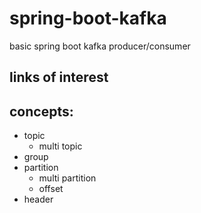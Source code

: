 # spring-boot-kafka
basic spring boot kafka producer/consumer

## links of interest

## concepts:
* topic
    - multi topic
* group
* partition
    - multi partition
    - offset
* header
